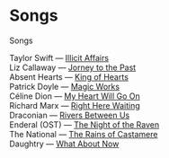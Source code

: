  # Songs
 Songs

Taylor Swift — [Illicit Affairs](https://le-marin.github.io/Songs/illicit-affairs.html)  
Liz Callaway — [Jorney to the Past](https://le-marin.github.io/Songs/jorney-to-the-past.html)  
Absent Hearts — [King of Hearts](https://le-marin.github.io/Songs/king-of-hearts.html)  
Patrick Doyle — [Magic Works](https://le-marin.github.io/Songs/magic-works.html)  
Céline Dion — [My Heart Will Go On](https://le-marin.github.io/Songs/my-heart-will-go-on.html)  
Richard Marx — [Right Here Waiting](https://le-marin.github.io/Songs/right-here-waiting.html)  
Draconian — [Rivers Between Us](https://le-marin.github.io/Songs/rivers-between-us.html)  
Enderal (OST) — [The Night of the Raven](https://le-marin.github.io/Songs/the-night-of-the-raven.html)  
The National — [The Rains of Castamere](https://le-marin.github.io/Songs/the-rains-of-castamere.html)  
Daughtry — [What About Now](https://le-marin.github.io/Songs/what-about-now.html)  
